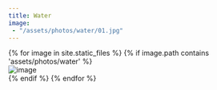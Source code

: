 ```yaml
---
title: Water
image:
 - "/assets/photos/water/01.jpg"
---
```


<div class="card-columns">
    {% for image in site.static_files %}
    {% if image.path contains 'assets/photos/water' %}
    <div class="card" data-toggle="modal" data-target="#exampleModal" data-img="{{ site.baseurl }}{{ image.path }}">
        <img class="card-img-top" src="{{ site.baseurl }}{{ image.path }}" alt="image" />
    </div>
    {% endif %}
    {% endfor %}
</div>

<div class="modal fade" id="exampleModal">
  <div class="modal-dialog modal-lg modal-dialog-centered">
    <div class="modal-content">
      <div class="modal-body">
        <img class="modal-img w-100" />
      </div>
    </div>
  </div>
</div>

<script type="text/javascript">
  $(document).ready(function() {
    $('#exampleModal').on('show.bs.modal', function (event) {
      var button = $(event.relatedTarget)
      var img = button.data('img')
      var modal = $(this)
      modal.find('.modal-img').attr('src', img)
    })
  })
</script>
